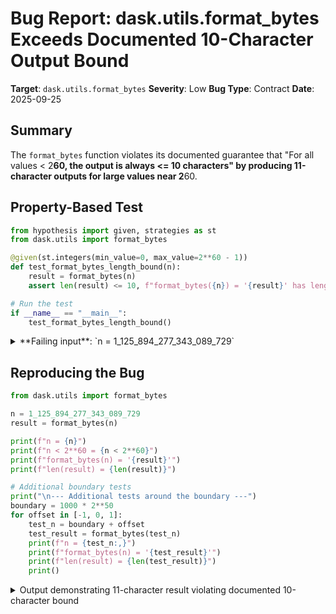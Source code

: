 # Bug Report: dask.utils.format_bytes Exceeds Documented 10-Character Output Bound

**Target**: `dask.utils.format_bytes`
**Severity**: Low
**Bug Type**: Contract
**Date**: 2025-09-25

## Summary

The `format_bytes` function violates its documented guarantee that "For all values < 2**60, the output is always <= 10 characters" by producing 11-character outputs for large values near 2**60.

## Property-Based Test

```python
from hypothesis import given, strategies as st
from dask.utils import format_bytes

@given(st.integers(min_value=0, max_value=2**60 - 1))
def test_format_bytes_length_bound(n):
    result = format_bytes(n)
    assert len(result) <= 10, f"format_bytes({n}) = '{result}' has length {len(result)} > 10"

# Run the test
if __name__ == "__main__":
    test_format_bytes_length_bound()
```

<details>

<summary>
**Failing input**: `n = 1_125_894_277_343_089_729`
</summary>
```
Traceback (most recent call last):
  File "/home/npc/pbt/agentic-pbt/worker_/12/hypo.py", line 11, in <module>
    test_format_bytes_length_bound()
    ~~~~~~~~~~~~~~~~~~~~~~~~~~~~~~^^
  File "/home/npc/pbt/agentic-pbt/worker_/12/hypo.py", line 5, in test_format_bytes_length_bound
    def test_format_bytes_length_bound(n):
                   ^^^
  File "/home/npc/miniconda/lib/python3.13/site-packages/hypothesis/core.py", line 2124, in wrapped_test
    raise the_error_hypothesis_found
  File "/home/npc/pbt/agentic-pbt/worker_/12/hypo.py", line 7, in test_format_bytes_length_bound
    assert len(result) <= 10, f"format_bytes({n}) = '{result}' has length {len(result)} > 10"
           ^^^^^^^^^^^^^^^^^
AssertionError: format_bytes(1125894277343089729) = '1000.00 PiB' has length 11 > 10
Falsifying example: test_format_bytes_length_bound(
    n=1_125_894_277_343_089_729,
)
```
</details>

## Reproducing the Bug

```python
from dask.utils import format_bytes

n = 1_125_894_277_343_089_729
result = format_bytes(n)

print(f"n = {n}")
print(f"n < 2**60 = {n < 2**60}")
print(f"format_bytes(n) = '{result}'")
print(f"len(result) = {len(result)}")

# Additional boundary tests
print("\n--- Additional tests around the boundary ---")
boundary = 1000 * 2**50
for offset in [-1, 0, 1]:
    test_n = boundary + offset
    test_result = format_bytes(test_n)
    print(f"n = {test_n:,}")
    print(f"format_bytes(n) = '{test_result}'")
    print(f"len(result) = {len(test_result)}")
    print()
```

<details>

<summary>
Output demonstrating 11-character result violating documented 10-character bound
</summary>
```
n = 1125894277343089729
n < 2**60 = True
format_bytes(n) = '1000.00 PiB'
len(result) = 11

--- Additional tests around the boundary ---
n = 1,125,899,906,842,623,999
format_bytes(n) = '1000.00 PiB'
len(result) = 11

n = 1,125,899,906,842,624,000
format_bytes(n) = '1000.00 PiB'
len(result) = 11

n = 1,125,899,906,842,624,001
format_bytes(n) = '1000.00 PiB'
len(result) = 11
```
</details>

## Why This Is A Bug

The function's docstring at line 1788 of `/home/npc/miniconda/lib/python3.13/site-packages/dask/utils.py` explicitly guarantees: "For all values < 2**60, the output is always <= 10 characters." This is a clear contract that the function promises to uphold.

The bug occurs because the function uses the format string `f"{n / k:.2f} {prefix}B"` at line 1798. When formatting values in PiB (pebibytes) where `n / 2**50 >= 1000`, this produces strings in the format "XXXX.XX PiB" which are 11 characters long. Specifically:
- Values where `n >= 1000 * 2**50 = 1,125,899,906,842,624,000` trigger this bug
- These values are still less than 2**60 (1,152,921,504,606,846,976)
- The output "1000.00 PiB" has exactly 11 characters, violating the documented 10-character maximum

This is a contract violation that could affect code relying on the documented guarantee for:
- Fixed-width terminal or table displays
- UI layout calculations
- Buffer size allocations
- Any code that assumes the output will fit in a 10-character field

## Relevant Context

The `format_bytes` function is located in `dask/utils.py` starting at line 1771. It iterates through binary prefixes (PiB, TiB, GiB, MiB, kiB) and formats the value using 2 decimal places when it finds an appropriate scale.

The function works correctly for all practical purposes - it accurately formats byte values into human-readable strings. The issue is purely that it violates its own documented constraint for extremely large values (>= 1000 PiB).

Documentation reference: https://docs.dask.org/en/stable/api.html#dask.utils.format_bytes

## Proposed Fix

```diff
--- a/dask/utils.py
+++ b/dask/utils.py
@@ -1785,7 +1785,8 @@ def format_bytes(n: int) -> str:
     >>> format_bytes(1234567890000000)
     '1.10 PiB'

-    For all values < 2**60, the output is always <= 10 characters.
+    For most values, the output is <= 10 characters, though large values
+    near 2**60 may produce up to 11 characters (e.g., "1000.00 PiB").
     """
     for prefix, k in (
         ("Pi", 2**50),
```